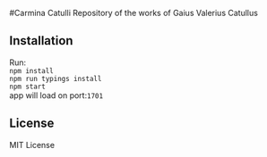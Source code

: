 #Carmina Catulli
Repository of the works of Gaius Valerius Catullus
## Installation
Run:<br>
`npm install`<br>
`npm run typings install`<br>
`npm start`<br>
app will load on port:`1701`
## License
MIT License

